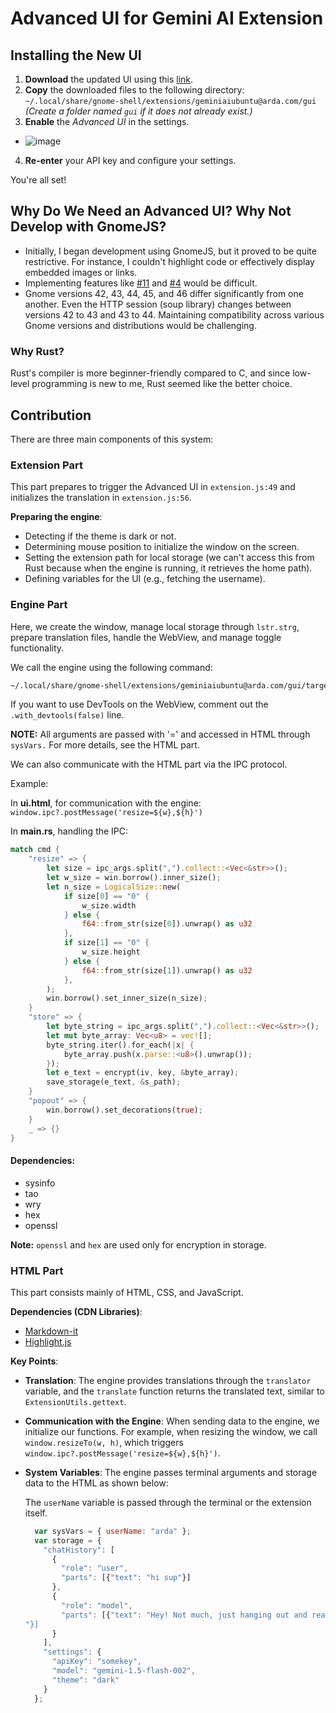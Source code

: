 # Advanced UI for Gemini AI Extension

## Installing the New UI

1. **Download** the updated UI using this [link](https://github.com/wwardaww/gnome-gemini-ai/releases/latest).
2. **Copy** the downloaded files to the following directory:  
   `~/.local/share/gnome-shell/extensions/geminiaiubuntu@arda.com/gui`  
   *(Create a folder named `gui` if it does not already exist.)*
3. **Enable** the *Advanced UI* in the settings.

  - ![image](https://github.com/user-attachments/assets/255f0955-ecc0-43e1-928b-bfa369ef872d)


4. **Re-enter** your API key and configure your settings.

You're all set!

## Why Do We Need an Advanced UI? Why Not Develop with GnomeJS?

* Initially, I began development using GnomeJS, but it proved to be quite restrictive. For instance, I couldn't highlight code or effectively display embedded images or links.
* Implementing features like [#11](https://github.com/wwardaww/gnome-gemini-ai/issues/11) and [#4](https://github.com/wwardaww/gnome-gemini-ai/issues/4) would be difficult.
* Gnome versions 42, 43, 44, 45, and 46 differ significantly from one another. Even the HTTP session (soup library) changes between versions 42 to 43 and 43 to 44. Maintaining compatibility across various Gnome versions and distributions would be challenging.

### Why Rust?

Rust's compiler is more beginner-friendly compared to C, and since low-level programming is new to me, Rust seemed like the better choice.

## Contribution

There are three main components of this system:

### Extension Part

This part prepares to trigger the Advanced UI in `extension.js:49` and initializes the translation in `extension.js:56`.

**Preparing the engine**:

* Detecting if the theme is dark or not.
* Determining mouse position to initialize the window on the screen.
* Setting the extension path for local storage (we can't access this from Rust because when the engine is running, it retrieves the home path).
* Defining variables for the UI (e.g., fetching the username).

### Engine Part

Here, we create the window, manage local storage through `lstr.strg`, prepare translation files, handle the WebView, and manage toggle functionality.

We call the engine using the following command:

```bash
~/.local/share/gnome-shell/extensions/geminiaiubuntu@arda.com/gui/target/debug/geminigui ${theme} ${mouse_x} ${mouse_y} ${Me.path} userName=${USERNAME}
```

If you want to use DevTools on the WebView, comment out the `.with_devtools(false)` line.

**NOTE:** All arguments are passed with '=' and accessed in HTML through `sysVars.` For more details, see the HTML part.

We can also communicate with the HTML part via the IPC protocol.

Example:

In **ui.html**, for communication with the engine: `window.ipc?.postMessage('resize=${w},${h}')`

In **main.rs**, handling the IPC:

```rust
match cmd {
    "resize" => {
        let size = ipc_args.split(",").collect::<Vec<&str>>();
        let w_size = win.borrow().inner_size();
        let n_size = LogicalSize::new(
            if size[0] == "0" {
                w_size.width
            } else {
                f64::from_str(size[0]).unwrap() as u32
            },
            if size[1] == "0" {
                w_size.height
            } else {
                f64::from_str(size[1]).unwrap() as u32
            },
        );
        win.borrow().set_inner_size(n_size);
    }
    "store" => {
        let byte_string = ipc_args.split(",").collect::<Vec<&str>>();
        let mut byte_array: Vec<u8> = vec![];
        byte_string.iter().for_each(|x| {
            byte_array.push(x.parse::<u8>().unwrap());
        });
        let e_text = encrypt(iv, key, &byte_array);
        save_storage(e_text, &s_path);
    }
    "popout" => {
        win.borrow().set_decorations(true);
    }
    _ => {}
}
```

#### Dependencies:

* sysinfo
* tao
* wry
* hex
* openssl

**Note:** `openssl` and `hex` are used only for encryption in storage.

### HTML Part

This part consists mainly of HTML, CSS, and JavaScript.

**Dependencies (CDN Libraries)**:

* [Markdown-it](https://github.com/markdown-it/markdown-it)
* [Highlight.js](https://highlightjs.org/)

**Key Points**:

* **Translation**: The engine provides translations through the `translator` variable, and the `translate` function returns the translated text, similar to `ExtensionUtils.gettext`.
* **Communication with the Engine**: When sending data to the engine, we initialize our functions. For example, when resizing the window, we call `window.resizeTo(w, h)`, which triggers `window.ipc?.postMessage('resize=${w},${h}')`.
* **System Variables**: The engine passes terminal arguments and storage data to the HTML as shown below:

  The `userName` variable is passed through the terminal or the extension itself.

  ```js
    var sysVars = { userName: "arda" };
    var storage = {
      "chatHistory": [
        {
          "role": "user",
          "parts": [{"text": "hi sup"}]
        },
        {
          "role": "model",
          "parts": [{"text": "Hey! Not much, just hanging out and ready to answer your questions. What's up with you?
  "}]
        }
      ],
      "settings": {
        "apiKey": "somekey",
        "model": "gemini-1.5-flash-002",
        "theme": "dark"
      }
    };
  ```
